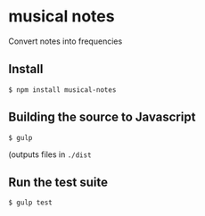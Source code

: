 # musical notes

Convert notes into frequencies

## Install

`$ npm install musical-notes`

## Building the source to Javascript

`$ gulp`

(outputs files in `./dist`

## Run the test suite

`$ gulp test`
